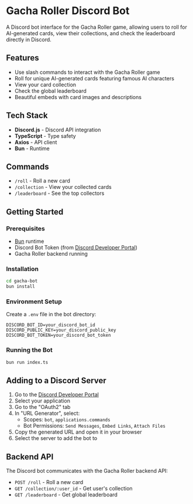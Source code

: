 # Gacha Roller Discord Bot

A Discord bot interface for the Gacha Roller game, allowing users to roll for AI-generated cards, view their collections, and check the leaderboard directly in Discord.

## Features

- Use slash commands to interact with the Gacha Roller game
- Roll for unique AI-generated cards featuring famous AI characters
- View your card collection
- Check the global leaderboard
- Beautiful embeds with card images and descriptions

## Tech Stack

- **Discord.js** - Discord API integration
- **TypeScript** - Type safety
- **Axios** - API client
- **Bun** - Runtime

## Commands

- `/roll` - Roll a new card
- `/collection` - View your collected cards
- `/leaderboard` - See the top collectors

## Getting Started

### Prerequisites

- [Bun](https://bun.sh/) runtime
- Discord Bot Token (from [Discord Developer Portal](https://discord.com/developers/applications))
- Gacha Roller backend running

### Installation

```bash
cd gacha-bot
bun install
```

### Environment Setup

Create a `.env` file in the bot directory:

```
DISCORD_BOT_ID=your_discord_bot_id
DISCORD_PUBLIC_KEY=your_discord_public_key
DISCORD_BOT_TOKEN=your_discord_bot_token
```

### Running the Bot

```bash
bun run index.ts
```

## Adding to a Discord Server

1. Go to the [Discord Developer Portal](https://discord.com/developers/applications)
2. Select your application
3. Go to the "OAuth2" tab
4. In "URL Generator", select:
   - Scopes: `bot`, `applications.commands`
   - Bot Permissions: `Send Messages`, `Embed Links`, `Attach Files`
5. Copy the generated URL and open it in your browser
6. Select the server to add the bot to

## Backend API

The Discord bot communicates with the Gacha Roller backend API:

- `POST /roll` - Roll a new card
- `GET /collection/:user_id` - Get user's collection
- `GET /leaderboard` - Get global leaderboard